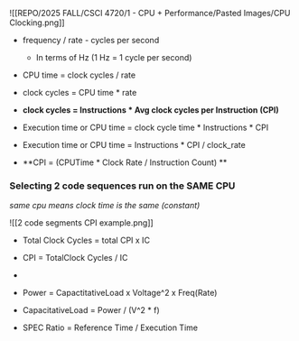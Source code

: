 ![[REPO/2025 FALL/CSCI 4720/1 - CPU + Performance/Pasted Images/CPU Clocking.png]]
- frequency / rate - cycles per second
	- In terms of Hz (1 Hz = 1 cycle per second)

- CPU time = clock cycles / rate
- clock cycles = CPU time * rate
- **clock cycles = Instructions * Avg clock cycles per Instruction (CPI)**

- Execution time or CPU time = clock cycle time * Instructions * CPI
- Execution time or CPU time = Instructions * CPI / clock_rate
- **CPI = (CPUTime * Clock Rate / Instruction Count) **
### Selecting 2 code sequences **run on the SAME CPU**
   *same cpu means clock time is the same (constant)*

![[2 code segments CPI example.png]]

- Total Clock Cycles = total CPI x IC
- CPI = TotalClock Cycles / IC
- 


- Power = CapactitativeLoad x Voltage^2 x Freq(Rate)
- CapacitativeLoad = Power / (V^2 * f)


- SPEC Ratio = Reference Time / Execution Time